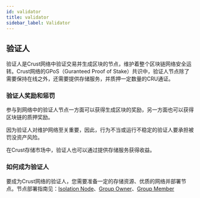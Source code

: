 ```yaml
---
id: validator
title: validator
sidebar_label: Validator
---
```


## 验证人

验证人是Crust网络中验证交易并生成区块的节点，维护着整个区块链网络安全运转。Crust网络的GPoS（Guranteed Proof of Stake）共识中，验证人节点除了需要保持在线之外，还需要提供存储服务，并质押一定数量的CRU通证。


### 验证人奖励和惩罚
参与到网络中的验证人节点一方面可以获得生成区块的奖励，另一方面也可以获得区块链的质押奖励。

因为验证人对维护网络至关重要，因此，行为不当或运行不稳定的验证人要承担被罚没资产风险。

在Crust存储市场中，验证人也可以通过提供存储服务获得收益。

### 如何成为验证人

要成为Crust网络的验证人，您需要准备一定的存储资源、优质的网络并部署节点。节点部署指南见：[Isolation Node]()、[Group Owner]()、[Group Member]()
